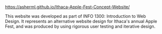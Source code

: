 https://asherml.github.io/Ithaca-Apple-Fest-Concept-Website/

This website was developed as part of INFO 1300: Introduction to Web Design. It represents an alternative website design for Ithaca's annual Apple Fest, and was produced by using rigorous user testing and iterative design. 
